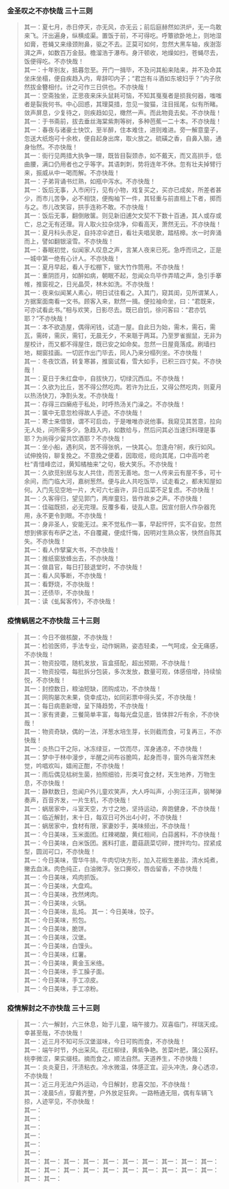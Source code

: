 ### 金圣叹之不亦快哉 三十三则
>其一：夏七月，赤日停天，亦无风，亦无云；前后庭赫然如洪炉，无一鸟敢来飞。汗出遍身，纵横成渠。置饭于前，不可得吃。呼簟欲卧地上，则地湿如膏，苍蝇又来缘颈附鼻，驱之不去。正莫可如何，忽然大黑车轴，疾澍澎湃之声，如数百万金鼓。檐溜浩于瀑布。身汗顿收，地燥如扫，苍蝇尽去，饭便得吃。不亦快哉！      
其一：十年别友，抵暮忽至。开门一揖毕，不及问其船来陆来，并不及命其坐床坐榻，便自疾趋入内，卑辞叩内子；“君岂有斗酒如东坡妇乎？”内子欣然拔金簪相付。计之可作三日供也。不亦快哉！      
其一：空斋独坐，正思夜来床头鼠耗可恼，不知其戛戛者是损我何器，嗤嗤者是裂我何书。中心回惑，其理莫措，忽见一狻猫，注目摇尾，似有所睹。敛声屏息，少复待之，则疾趋如见，橄然一声。而此物竟去矣。不亦快哉！      
其一：于书斋前，拔去垂丝海棠紫荆等树，多种芭蕉一二十本。不亦快哉！      
其一：春夜与诸豪士快饮，至半醉，住本难住，进则难进。旁一解意童子，忽送大纸炮可十余枚，便自起身出席，取火放之。硫磺之香，自鼻入脑，通身怡然。不亦快哉！      
其一：街行见两措大执争一理，既皆目裂颈赤，如不戴天，而又高拱手，低曲腰，满口仍用者也之乎等字。其语刺刺，势将连年不休。忽有壮夫掉臂行来，振威从中一喝而解。不亦快哉！      
其一：子弟背诵书烂熟，如瓶中泻水。不亦快哉！      
其一：饭后无事，入市闲行，见有小物，戏复买之，买亦已成矣，所差者甚少，而市儿苦争，必不相饶，便掏袖下一件，其轻重与前直相上下者，掷而与之。市儿改笑容，拱手连称不敢。不亦快哉！    
其一：饭后无事，翻倒敞箧。则见新旧逋欠文契不下数十百通，其人或存或亡，总之无有还理。背人取火拉杂烧净，仰看高天，萧然无云。不亦快哉！    
其一：夏月科头赤足，自持凉伞遮日，看壮夫唱吴歌，踏桔槔。水一时奔涌而上，譬如翻银滚雪。不亦快哉！    
其一：春眠初觉，似闻家人叹息之声，言某人夜来已死。急呼而讯之，正是―城中第一绝有心计人。不亦快哉！    
其一：夏月早起，看人于松棚下，锯大竹作筒用。不亦快哉！    
其一：重阴匝月，如醉如病，朝眠不起，忽闻众鸟毕作弄晴之声，急引手搴帷，推窗视之，日光晶荧，林木如洗。不亦快哉！    
其一：夜来似闻某人素心，明日试往看之。入其门，窥其闺，见所谓某人，方据案面南看一文书。顾客入来，默然一揖。便拉袖命坐，曰：“君既来，可亦试看此书。”相与欢笑，日影尽去。既已自饥，徐问客曰：“君亦饥耶？”不亦快哉！    
其一：本不欲造屋，偶得闲钱，试造一屋。自此日为始，需木，需石，需瓦，需砖，需灰，需钉，无晨无夕，不来聒于两耳。乃至罗雀掘鼠，无非为屋校计，而又都不得屋住，既已安之如命矣。忽然一日屋竟落成。刷墙扫地，糊窗挂画。一切匠作出门毕去，同人乃来分榻列坐。不亦快哉！    
其一：冬夜饮酒，转复寒甚，推窗试看，雪大如手，已积三四寸矣。不亦快哉！    
其一：夏日于朱红盘中，自拔快刀，切绿沉西瓜。不亦快哉！    
其一：久欲为比丘，苦不得公然吃肉。若许为比丘，又得公然吃肉，则夏月以热汤快刀，净割头发。不亦快哉！    
其一：存得三四癞疮于私处，时呼热汤关门澡之。不亦快哉！    
其一：箧中无意忽检得故人手迹。不亦快哉！    
其一：寒士来借银，谓不可启齿，于是唯唯亦说他事。我窥见其苦意，拉向无人处，问所需多少。急趋入内，如数给与，然后问其必当速归料理是事耶？为尚得少留共饮酒耶？不亦快哉！    
其一：坐小船，遇利风，苦不得张帆，一快其心。忽逢舟?舸，疾行如风。试伸挽钩，聊复挽之。不意挽之便着，因取缆，缆向其尾，口中高吟老杜“青惜峰峦过，黄知橘柚来”之句，极大笑乐。不亦快哉！    
其一：久欲觅别居与友人共住，而苦无善地。忽一人传来云有屋不多，可十余间，而门临大河，嘉树葱然。便与此人共吃饭毕，试走看之，都未知屋如何。入门先见空地一片，大可六七亩许，异日瓜菜不足复虑。不亦快哉！    
其一：久客得归，望见郭门，两岸童妇，皆作故乡之声。不亦快哉！    
其一：佳磁既损，必无完理。反覆多看，徒乱人意。因宣付厨人作杂器充用，永不更令到眼。不亦快哉！    
其一：身非圣人，安能无过。来不觉私作一事，早起怦怦，实不自安。忽然想到佛家有布萨之法，不自覆藏，便成忏悔，因明对生熟众客，快然自陈其失。不亦快哉！    
其一：看人作擘窠大书，不亦快哉！    
其一：推纸窗放蜂出去，不亦快哉！    
其一：做县官，每日打鼓退堂时，不亦快哉！    
其一：看人风筝断，不亦快哉！    
其一：看野烧，不亦快哉！    
其一：还债毕，不亦快哉！    
其一：读《虬髯客传》，不亦快哉！    
> 
### 疫情蜗居之不亦快哉 三十三则
>其一：今日不做核酸，不亦快哉！  
其一：检验医师，手法专业，动作娴熟，姿态轻柔，一气呵成，全无痛感，不亦快哉！  
其一：物资投喂，随机发放，盲盒搭配，超出预期，不亦快哉！  
其一：物资投喂，每批拆分包装，多次发放，数量可观，体感倍增，持续愉悦，不亦快哉！  
其一：封控数日，粮油短缺，团购成功，不亦快哉！  
其一：网购屡次未果，侥幸成功，如同彩票中得头奖，不亦快哉！  
其一：每日病患新增，呈下降趋势，不亦快哉！  
其一：家有贤妻，三餐简单丰富，每每光盘见底，皆体胖2斤有余，不亦快哉！  
其一：物资奇缺，偶的一法，洋葱水培生芽，长则截而食，可复再三，不亦快哉！    
其一：炎热口干之际，冰冻绿豆，一饮而尽，浑身通凉，不亦快哉！  
其一：梦中于林中漫步，半醒之间布谷脆鸣，起身而寻，窗外鸟雀浑然未觉，吟唱欢叫，嬉闹正酣，不亦快哉！    
其一：雨后偶见枯树生菌，拍照细验，形类可食之材，天生地养，万物生息，不亦快哉！      
其一：静默数日，忽闻户外儿童欢笑声，大人呼叫声，小狗汪汪声，钢琴弹奏声，百音齐发，一片生机，不亦快哉！    
其一：蜗居家中，斗室天空，方寸之地，坚持运动，奔跑健身，不亦快哉！    
其一：临近解封，末十日，每双日可外出4小时，不亦快哉！  
其一：蜗居家中，食材有限，家妻妙手，美味频出，不亦快哉！  
其一：今日美味，玉米面团。红辣褐酸，黄红相间，白蒜酱料，不亦快哉！  
其一：今日美味，白米饭团。酱料打底，蘑菇蔬菜切碎，搅拌均匀。捏紧成型，圆润可口，不亦快哉！  
其一：今日美味，雪华牛排。牛肉切块方形，加入花椒生姜盐，清水炖煮，撇去血沫。肉色纯正，白油微浮。张口撕咬，唇齿留香，不亦快哉！  
其一：今日美味，鸡肉抓饭。  
其一：今日美味，大盘鸡。  
其一：今日美味，孜然烤肉。  
其一：今日美味，火锅。  
其一：今日美味，乱炖。 
其一：今日美味，饺子。  
其一：今日美味，煎包。  
其一：今日美味，脆饼。  
其一：今日美味，汉堡。  
其一：今日美味，白馒头。  
其一：今日美味，红薯。  
其一：今日美味，黄金玉米络。  
其一：今日美味，手工臊子面。  
其一：今日美味，手工凉皮。  
其一：今日美味，手工凉粉。   
> 
### 疫情解封之不亦快哉 三十三则
>其一：六一解封，六三休息，始于儿童，端午接力。双喜临门，祥瑞天成。幸甚至哉，不亦快哉！  
其一：近三月不知可乐汉堡滋味，今日可购而食，不亦快哉！  
其一：端午时节，外出采风。花红柳绿，黄紫争艳。苦菜叶肥，蒲公英籽。桃李微涩，果实缀枝。摘而食之，顺法自然。天道养生，不亦快哉！  
其一：炎炎夏日，汗渍粘衣。冷水微温，体感正宜。迎头冲洗，身心透凉，不亦快哉！  
其一：近三月无法户外运动，今日解封，悲喜交加，不亦快哉！  
其一：凌晨5点，穿戴齐整，户外放足狂奔。一路畅通无阻，偶有车辆飞掠，人迹罕见，不亦快哉！      
其一：   
其一：   
其一：   
其一：   
其一：   
其一：   
其一： 
其一： 
其一： 
其一： 
其一： 
其一： 
其一： 
其一： 
其一： 
其一： 
其一： 
其一： 
其一： 
其一： 
其一： 
其一： 
其一： 
其一： 
其一： 
其一： 
其一： 
其一： 
> 

